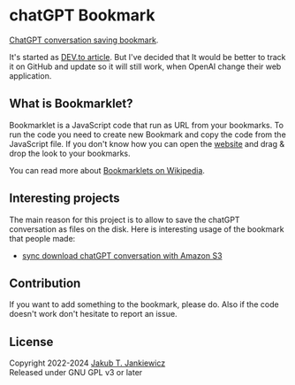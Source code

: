 # chatGPT Bookmark
[ChatGPT conversation saving bookmark](https://github.com/jcubic/chat-gpt).

It's started as [DEV.to article](https://dev.to/jcubic/save-chatgpt-as-html-file-dhh).
But I've decided that It would be better to track it on GitHub and update so it will still work,
when OpenAI change their web application.

## What is Bookmarklet?
Bookmarklet is a JavaScript code that run as URL from your bookmarks. To run the code you need
to create new Bookmark and copy the code from the JavaScript file. If you don't know how you can
open the [website](https://jcubic.github.io/chat-gpt/) and drag & drop the look to your bookmarks.

You can read more about [Bookmarklets on Wikipedia](https://en.wikipedia.org/wiki/Bookmarklet).

## Interesting projects
The main reason for this project is to allow to save the chatGPT conversation as files on the disk.
Here is interesting usage of the bookmark that people made:

* [sync download chatGPT conversation with Amazon S3](http://scripting.com/2023/03/08/153909.html)

## Contribution
If you want to add something to the bookmark, please do. Also if the code doesn't work don't hesitate to report an issue.

## License
Copyright 2022-2024 [Jakub T. Jankiewicz](https://jakub.jankiewicz.org/)<br/>
Released under GNU GPL v3 or later
